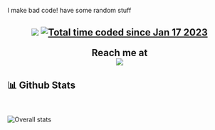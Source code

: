 I make bad code! have some random stuff

<h2 align="center">
<img src="https://komarev.com/ghpvc/?username=Kathund">
<a href="https://wakatime.com/@2b7c6789-3672-4def-94e6-41ba1c8749a3"><img src="https://wakatime.com/badge/user/2b7c6789-3672-4def-94e6-41ba1c8749a3.svg" alt="Total time coded since Jan 17 2023" /></a>
    

**Reach me at**<br>
<img src="https://discord.c99.nl/widget/theme-3/608584543506530314.png">

## 📊 Github Stats
<br>

![Overall stats](https://github-readme-stats.vercel.app/api?username=kathund&theme=vue-dark&show_icons=true&count_private=true)
